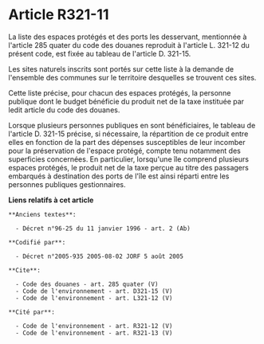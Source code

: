 # Article R321-11

La liste des espaces protégés et des ports les desservant, mentionnée à l'article 285 quater du code des douanes reproduit à
l'article L. 321-12 du présent code, est fixée au tableau de l'article D. 321-15. 

Les sites naturels inscrits sont portés sur cette liste à la demande de l'ensemble des communes sur le territoire desquelles
se trouvent ces sites. 

Cette liste précise, pour chacun des espaces protégés, la personne publique dont le budget bénéficie du produit net de la
taxe instituée par ledit article du code des douanes. 

Lorsque plusieurs personnes publiques en sont bénéficiaires, le tableau de l'article D. 321-15 précise, si nécessaire, la
répartition de ce produit entre elles en fonction de la part des dépenses susceptibles de leur incomber pour la préservation
de l'espace protégé, compte tenu notamment des superficies concernées. En particulier, lorsqu'une île comprend plusieurs
espaces protégés, le produit net de la taxe perçue au titre des passagers embarqués à destination des ports de l'île est
ainsi réparti entre les personnes publiques gestionnaires.

**Liens relatifs à cet article**

	**Anciens textes**:

	  - Décret n°96-25 du 11 janvier 1996 - art. 2 (Ab)

	**Codifié par**:

	  - Décret n°2005-935 2005-08-02 JORF 5 août 2005

	**Cite**:

	  - Code des douanes - art. 285 quater (V)
	  - Code de l'environnement - art. D321-15 (V)
	  - Code de l'environnement - art. L321-12 (V)

	**Cité par**:

	  - Code de l'environnement - art. R321-12 (V)
	  - Code de l'environnement - art. R321-13 (V)
